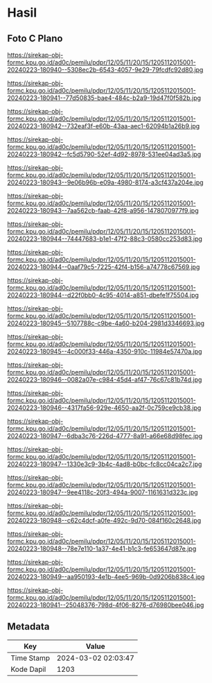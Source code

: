 # Hasil

## Foto C Plano

https://sirekap-obj-formc.kpu.go.id/ad0c/pemilu/pdpr/12/05/11/20/15/1205112015001-20240223-180940--5308ec2b-6543-4057-9e29-79fcdfc92d80.jpg

https://sirekap-obj-formc.kpu.go.id/ad0c/pemilu/pdpr/12/05/11/20/15/1205112015001-20240223-180941--77d50835-bae4-484c-b2a9-19d47f0f582b.jpg

https://sirekap-obj-formc.kpu.go.id/ad0c/pemilu/pdpr/12/05/11/20/15/1205112015001-20240223-180942--732eaf3f-e60b-43aa-aec1-62094b1a26b9.jpg

https://sirekap-obj-formc.kpu.go.id/ad0c/pemilu/pdpr/12/05/11/20/15/1205112015001-20240223-180942--fc5d5790-52ef-4d92-8978-531ee04ad3a5.jpg

https://sirekap-obj-formc.kpu.go.id/ad0c/pemilu/pdpr/12/05/11/20/15/1205112015001-20240223-180943--9e06b96b-e09a-4980-8174-a3cf437a204e.jpg

https://sirekap-obj-formc.kpu.go.id/ad0c/pemilu/pdpr/12/05/11/20/15/1205112015001-20240223-180943--7aa562cb-faab-42f8-a956-1478070977f9.jpg

https://sirekap-obj-formc.kpu.go.id/ad0c/pemilu/pdpr/12/05/11/20/15/1205112015001-20240223-180944--74447683-b1e1-47f2-88c3-0580cc253d83.jpg

https://sirekap-obj-formc.kpu.go.id/ad0c/pemilu/pdpr/12/05/11/20/15/1205112015001-20240223-180944--0aaf79c5-7225-42f4-b156-a74778c67569.jpg

https://sirekap-obj-formc.kpu.go.id/ad0c/pemilu/pdpr/12/05/11/20/15/1205112015001-20240223-180944--d22f0bb0-4c95-4014-a851-dbefe1f75504.jpg

https://sirekap-obj-formc.kpu.go.id/ad0c/pemilu/pdpr/12/05/11/20/15/1205112015001-20240223-180945--5107788c-c9be-4a60-b204-2981d3346693.jpg

https://sirekap-obj-formc.kpu.go.id/ad0c/pemilu/pdpr/12/05/11/20/15/1205112015001-20240223-180945--4c000f33-446a-4350-910c-11984e57470a.jpg

https://sirekap-obj-formc.kpu.go.id/ad0c/pemilu/pdpr/12/05/11/20/15/1205112015001-20240223-180946--0082a07e-c984-45d4-af47-76c67c81b74d.jpg

https://sirekap-obj-formc.kpu.go.id/ad0c/pemilu/pdpr/12/05/11/20/15/1205112015001-20240223-180946--4317fa56-929e-4650-aa2f-0c759ce9cb38.jpg

https://sirekap-obj-formc.kpu.go.id/ad0c/pemilu/pdpr/12/05/11/20/15/1205112015001-20240223-180947--6dba3c76-226d-4777-8a91-a66e68d98fec.jpg

https://sirekap-obj-formc.kpu.go.id/ad0c/pemilu/pdpr/12/05/11/20/15/1205112015001-20240223-180947--1330e3c9-3b4c-4ad8-b0bc-fc8cc04ca2c7.jpg

https://sirekap-obj-formc.kpu.go.id/ad0c/pemilu/pdpr/12/05/11/20/15/1205112015001-20240223-180947--9ee4118c-20f3-494a-9007-1161631d323c.jpg

https://sirekap-obj-formc.kpu.go.id/ad0c/pemilu/pdpr/12/05/11/20/15/1205112015001-20240223-180948--c62c4dcf-a0fe-492c-9d70-084f160c2648.jpg

https://sirekap-obj-formc.kpu.go.id/ad0c/pemilu/pdpr/12/05/11/20/15/1205112015001-20240223-180948--78e7e110-1a37-4e41-b1c3-fe653647d87e.jpg

https://sirekap-obj-formc.kpu.go.id/ad0c/pemilu/pdpr/12/05/11/20/15/1205112015001-20240223-180949--aa950193-4e1b-4ee5-969b-0d9206b838c4.jpg

https://sirekap-obj-formc.kpu.go.id/ad0c/pemilu/pdpr/12/05/11/20/15/1205112015001-20240223-180941--25048376-798d-4f06-8276-d76980bee046.jpg


## Metadata

| Key        | Value               |
| ---------- | ------------------- |
| Time Stamp | 2024-03-02 02:03:47 |
| Kode Dapil | 1203                |



